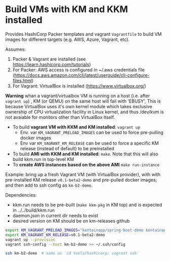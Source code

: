 # Build VMs with KM and KKM installed

Provides HashiCorp Packer templates and vagrant `Vagrantfile` to build VM images for different  targets (e.g. AWS, Azure, Vagrant, etc).

Assumes:

1. Packer & Vagrant are installed (see https://learn.hashicorp.com/tutorials)
2. For Packer: AWS access is configured in ~/.aws credentials file (https://docs.aws.amazon.com/cli/latest/userguide/cli-configure-files.html)
3. For Vagrant: VirtualBox is installed (https://www.virtualbox.org/)

**Warning** whan a vagrant/virtualbox VM is running on a host (i.e. after `vagrant up`) , KM (or QEMU) on the same host will fail with 'EBUSY', This is because VirtualBox uses it's own kernel module which takes exclusive ownership of CPU virtualization facility in Linux kernel, and thus /dev/kvm is not avaiable for monitors other than VirtualBox itself.

* To build **vagrant VM with KKM and KM installed**: `vagrant up`
  * Env. var `KM_VAGRANT_PRELOAD_IMAGES` can be used to force pre-pulling docker images
  * Env var `KM_VAGRANT_KM_RELEASE` can be used to force a specific KM release (instead of default) to be preinstalled
* To build **AMI with KKM and KM installed**: `make`. Note that this will also build kkm.run in top-level KM
* To **create AWS instances based on the above AMI** `make run-instance`

Example: bring up a fresh Vagrant VM (with VirtualBox provider), with with pre-installed KM release `v0.1-beta2-demo` and pre-pulled docker images; and then add to ssh config as `km-b2-demo`.

Dependencies:

* kkm.run needs to be pre-built (`make kkm-pkg` in KM top) and is expected in ../../build/kkm.run
* daemon.json in current dir needs to exist
* desired version on KM should be on km-releases github

```sh
export KM_VAGRANT_PRELOAD_IMAGES="kontainapp/spring-boot-demo kontainapp/runenv-python kontainapp/runenv-node"
export KM_VAGRANT_KM_RELEASE=v0.1-beta2-demo
vagrant up --provision
vagrant ssh-config --host km-b2-demo >> ~/.ssh/config

ssh km-b2-demo  # same as `cd tools/hashicorp; vagrant ssh`
```

